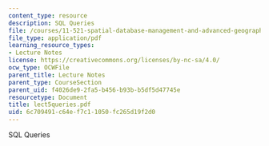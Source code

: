 ```yaml
---
content_type: resource
description: SQL Queries
file: /courses/11-521-spatial-database-management-and-advanced-geographic-information-systems-spring-2003/6c709491c64ef7c11050fc265d19f2d0_lect5queries.pdf
file_type: application/pdf
learning_resource_types:
- Lecture Notes
license: https://creativecommons.org/licenses/by-nc-sa/4.0/
ocw_type: OCWFile
parent_title: Lecture Notes
parent_type: CourseSection
parent_uid: f4026de9-2fa5-b456-b93b-b5df5d47745e
resourcetype: Document
title: lect5queries.pdf
uid: 6c709491-c64e-f7c1-1050-fc265d19f2d0
---
```

SQL Queries